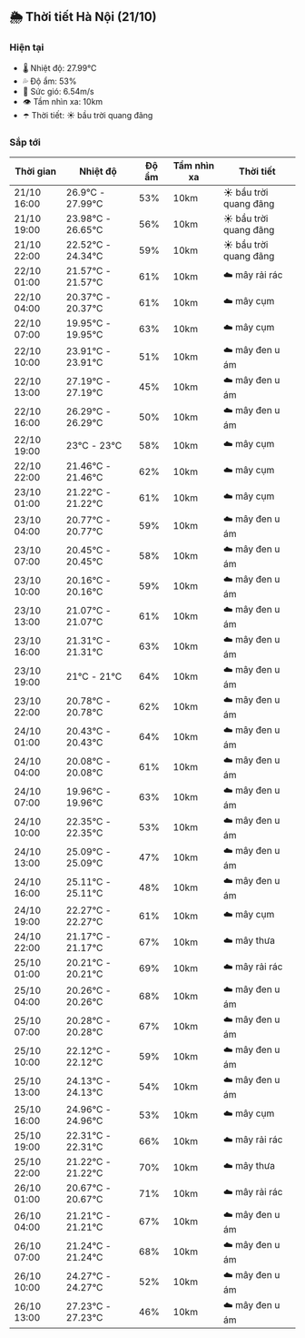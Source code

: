 ## 🌦️ Thời tiết Hà Nội (21/10)

### Hiện tại

- 🌡️ Nhiệt độ: 27.99℃
- 💦 Độ ẩm: 53%
- 💨 Sức gió: 6.54m/s
- 👁️ Tầm nhìn xa: 10km
- ☂️ Thời tiết: ☀️ bầu trời quang đãng

### Sắp tới

| Thời gian | Nhiệt độ | Độ ẩm | Tầm nhìn xa | Thời tiết |
| --- | --- | --- | --- | --- |
| 21/10 16:00 | 26.9℃ - 27.99℃ | 53% | 10km | ☀️ bầu trời quang đãng |
| 21/10 19:00 | 23.98℃ - 26.65℃ | 56% | 10km | ☀️ bầu trời quang đãng |
| 21/10 22:00 | 22.52℃ - 24.34℃ | 59% | 10km | ☀️ bầu trời quang đãng |
| 22/10 01:00 | 21.57℃ - 21.57℃ | 61% | 10km | ☁️ mây rải rác |
| 22/10 04:00 | 20.37℃ - 20.37℃ | 61% | 10km | ☁️ mây cụm |
| 22/10 07:00 | 19.95℃ - 19.95℃ | 63% | 10km | ☁️ mây cụm |
| 22/10 10:00 | 23.91℃ - 23.91℃ | 51% | 10km | ☁️ mây đen u ám |
| 22/10 13:00 | 27.19℃ - 27.19℃ | 45% | 10km | ☁️ mây đen u ám |
| 22/10 16:00 | 26.29℃ - 26.29℃ | 50% | 10km | ☁️ mây đen u ám |
| 22/10 19:00 | 23℃ - 23℃ | 58% | 10km | ☁️ mây cụm |
| 22/10 22:00 | 21.46℃ - 21.46℃ | 62% | 10km | ☁️ mây cụm |
| 23/10 01:00 | 21.22℃ - 21.22℃ | 61% | 10km | ☁️ mây cụm |
| 23/10 04:00 | 20.77℃ - 20.77℃ | 59% | 10km | ☁️ mây đen u ám |
| 23/10 07:00 | 20.45℃ - 20.45℃ | 58% | 10km | ☁️ mây đen u ám |
| 23/10 10:00 | 20.16℃ - 20.16℃ | 59% | 10km | ☁️ mây đen u ám |
| 23/10 13:00 | 21.07℃ - 21.07℃ | 61% | 10km | ☁️ mây đen u ám |
| 23/10 16:00 | 21.31℃ - 21.31℃ | 63% | 10km | ☁️ mây đen u ám |
| 23/10 19:00 | 21℃ - 21℃ | 64% | 10km | ☁️ mây đen u ám |
| 23/10 22:00 | 20.78℃ - 20.78℃ | 62% | 10km | ☁️ mây đen u ám |
| 24/10 01:00 | 20.43℃ - 20.43℃ | 64% | 10km | ☁️ mây đen u ám |
| 24/10 04:00 | 20.08℃ - 20.08℃ | 61% | 10km | ☁️ mây đen u ám |
| 24/10 07:00 | 19.96℃ - 19.96℃ | 63% | 10km | ☁️ mây đen u ám |
| 24/10 10:00 | 22.35℃ - 22.35℃ | 53% | 10km | ☁️ mây đen u ám |
| 24/10 13:00 | 25.09℃ - 25.09℃ | 47% | 10km | ☁️ mây đen u ám |
| 24/10 16:00 | 25.11℃ - 25.11℃ | 48% | 10km | ☁️ mây đen u ám |
| 24/10 19:00 | 22.27℃ - 22.27℃ | 61% | 10km | ☁️ mây cụm |
| 24/10 22:00 | 21.17℃ - 21.17℃ | 67% | 10km | ☁️ mây thưa |
| 25/10 01:00 | 20.21℃ - 20.21℃ | 69% | 10km | ☁️ mây rải rác |
| 25/10 04:00 | 20.26℃ - 20.26℃ | 68% | 10km | ☁️ mây đen u ám |
| 25/10 07:00 | 20.28℃ - 20.28℃ | 67% | 10km | ☁️ mây đen u ám |
| 25/10 10:00 | 22.12℃ - 22.12℃ | 59% | 10km | ☁️ mây đen u ám |
| 25/10 13:00 | 24.13℃ - 24.13℃ | 54% | 10km | ☁️ mây đen u ám |
| 25/10 16:00 | 24.96℃ - 24.96℃ | 53% | 10km | ☁️ mây cụm |
| 25/10 19:00 | 22.31℃ - 22.31℃ | 66% | 10km | ☁️ mây rải rác |
| 25/10 22:00 | 21.22℃ - 21.22℃ | 70% | 10km | ☁️ mây thưa |
| 26/10 01:00 | 20.67℃ - 20.67℃ | 71% | 10km | ☁️ mây rải rác |
| 26/10 04:00 | 21.21℃ - 21.21℃ | 67% | 10km | ☁️ mây đen u ám |
| 26/10 07:00 | 21.24℃ - 21.24℃ | 68% | 10km | ☁️ mây đen u ám |
| 26/10 10:00 | 24.27℃ - 24.27℃ | 52% | 10km | ☁️ mây đen u ám |
| 26/10 13:00 | 27.23℃ - 27.23℃ | 46% | 10km | ☁️ mây đen u ám |
